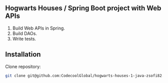 ## Hogwarts Houses / Spring Boot project with Web APIs

1. Build Web APIs in Spring.
2. Build DAOs.
3. Write tests.

## Installation
Clone repository:
```sh
git clone git@github.com:CodecoolGlobal/hogwarts-houses-1-java-zsofi82.git
